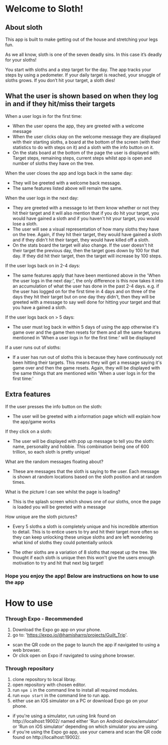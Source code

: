 # Welcome to Sloth!

## About sloth

This app is built to make getting out of the house and stretching your legs fun.

As we all know, sloth is one of the seven deadly sins. In this case it’s deadly for your sloths!

You start with sloths and a step target for the day. The app tracks your steps by using a pedometer. If your daily target is reached, your snuggle of sloths grows. If you don’t hit your target, a sloth dies!

## What the user is shown based on when they log in and if they hit/miss their targets

When a user logs in for the first time:

- When the user opens the app, they are greeted with a welcome message
- When the user clicks okay on the welcome message they are displayed with their starting sloths, a board at the bottom of the screen (with their statistics to do with steps on it) and a sloth with the info button on it.
- On the stats board at the bottom of the page the user is displayed with: Target steps, remaining steps, current steps whilst app is open and number of sloths they have on the tree.

When the user closes the app and logs back in the same day:

- They will be greeted with a welcome back message.
- The same features listed above will remain the same.

When the user logs in the next day:

- They are greeted with a message to let them know whether or not they hit their target and it will also mention that if you do hit your target, you would have gained a sloth and if you haven't hit your target, you would lose a sloth.
- The user will see a visual representation of how many sloths they have on the tree. Again, if they hit their target, they would have gained a sloth and if they didn't hit their target, they would have killed off a sloth.
- On the stats board the target will also change. If the user doesn't hit their target the previous day, then the target goes down by 100 for that day. If they did hit their target, then the target will increase by 100 steps.

If the user logs back on in 2-4 days:

- The same features apply that have been mentioned above in the 'When the user logs in the next day:', the only difference is this now takes it into an accumulation of what the user has done in the past 2-4 days. e.g. if the user has logged on for the first time in 4 days and on three of the days they hit their target but on one day they didn't, then they will be greeted with a message to say well done for hitting your target and that you have a gained a sloth.

If the user logs back on > 5 days:

- The user must log back in within 5 days of using the app otherwise it's game over and the game then resets for them and all the same features mentioned in 'When a user logs in for the first time:' will be displayed

If a user runs out of sloths:

- If a user has run out of sloths this is because they have continuously not been hitting their targets. This means they will get a message saying it's game over and then the game resets. Again, they will be displayed with the same things that are mentioned witin 'When a user logs in for the first time:'

## Extra features

If the user presses the info button on the sloth:

- The user will be greeted with a information page which will explain how the app/game works

If they click on a sloth:

- The user will be displayed with pop up message to tell you the sloth: name, personality and hobbie. This combination being one of 600 trillion, so each sloth is pretty unique!

What are the random messages floating about?

- These are messages that the sloth is saying to the user. Each message is shown at random locations based on the sloth position and at random times.

What is the picture I can see whilst the page is loading?

- This is the splash screen which shows one of our sloths, once the page is loaded you will be greeted with a message

How unique are the sloth pictures?

- Every 5 sloths a sloth is completely unique and his incredible attention to detail. This is to entice users to try and hit their target more often so they can keep unlocking these unique sloths and are left wondering what kind of sloths they could potentially unlock

- The other sloths are a variation of 8 sloths that repeat up the tree. We thought if each sloth is unique then this won't give the users enough motivation to try and hit that next big target!

### Hope you enjoy the app! Below are instructions on how to use the app

# How to use

### Through Expo - **Recommended**

1. Download the Expo go app on your phone.
2. go to: 'https://expo.io/@hamisharro/projects/Guilt_Trip'.

- scan the QR code on the page to launch the app if navigated to using a web browser.
- Or click open on Expo if navigated to using phone browser.

### Through repository

1. clone repository to local libray.
2. open repository with chosen editor.
3. run `npm i` in the command line to install all required modules.
4. run `expo start` in the command line to run app.
5. either use an IOS simulator on a PC or download Expo go on your phone.

- if you're using a simulator, run using link found on http://localhost:19002/ named either 'Run on Android device/emulator' or 'Run on iOS simulator' depending on which simulator you are using.
- if you're using the Expo go app, use your camera and scan the QR code found on http://localhost:19002/.

